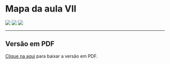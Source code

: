 # Mapa da aula VII

![](imgs/pagina22.png)
![](imgs/pagina23.png)
![](imgs/pagina24.png)

---

## Versão em PDF

[Clique na aqui](pdf/mapa7.pdf) para baixar a versão em PDF.